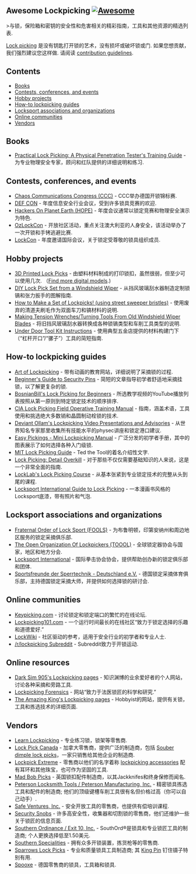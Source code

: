 ## Awesome Lockpicking [![Awesome](https://cdn.rawgit.com/sindresorhus/awesome/d7305f38d29fed78fa85652e3a63e154dd8e8829/media/badge.svg)](https://github.com/sindresorhus/awesome)

&gt;与锁，保险箱和密钥的安全性和危害相关的精彩指南，工具和其他资源的精选列表.

[Lock picking](https://en.wikipedia.org/wiki/Lock_picking)  是没有钥匙打开锁的艺术，没有损坏或破坏锁或门.  如果您想贡献，我们强烈建议您这样做.  请阅读 [contribution guidelines](https://github.com/meitar/awesome-lockpicking/blob/master/CONTRIBUTING.md).

## Contents

* [Books](#books)
* [Contests, conferences, and events](#contests-conferences-and-events)
* [Hobby projects](#hobby-projects)
* [How-to lockpicking guides](#how-to-lockpicking-guides)
* [Locksport associations and organizations](#locksport-associations-and-organizations)
* [Online communities](#online-communities)
* [Vendors](#vendors)

## Books

* [Practical Lock Picking: A Physical Penetration Tester's Training Guide](http://www.rageuniversity.org/PRISONESCAPE/PRISON%20LOCKS%20AND%20KEYS/Practical.Lock.Picking.pdf) - 为专业物理安全专家，顾问和红队提供的详细说明和练习.

## Contests, conferences, and events

* [Chaos Communications Congress (CCC)](https://www.ccc.de/) -  CCC举办德国开锁锦标赛.
* [DEF CON](https://defcon.org/) - 年度信息安全行业会议，受到许多锁具竞赛的欢迎.
* [Hackers On Planet Earth (HOPE)](https://hope.net/) - 年度会议通常以锁定竞赛和物理安全演示为特色.
* [OzLockCon](https://ozlockcon.com/) - 开放社区活动，重点关注澳大利亚的人身安全，该活动举办了一次开锁和手铐逃避比赛.
* [LockCon](https://toool.nl/LockCon) - 年度邀请国际会议，关于锁定受尊敬的锁具组织成员.

## Hobby projects

* [3D Printed Lock Picks](http://blog.shop.23b.org/2014/11/3d-printed-lock-picks.html)   - 由塑料材料制成的打印锁扣，虽然很弱，但至少可以使用几次.  （[Find more digital models](https://www.yeggi.com/q/lockpick/).)
* [DIY Lock Pick Set from a Windshield Wiper](http://www.itstactical.com/skillcom/lock-picking/how-to-make-a-diy-lock-pick-set-from-a-windshield-wiper/) - 从挡风玻璃刮水器制造定制锁镐和张力扳手的图解指南.
* [How to Make a Set of Lockpicks! (using street sweeper bristles)](https://www.instructables.com/id/How-to-Make-a-set-of-Lockpicks/) - 使用废弃的清道夫刷毛作为双面车刀和镐材料的说明.
* [Making Tension Wrenches/Turning Tools From Old Windshield Wiper Blades](https://www.instructables.com/id/Making-Tension-WrenchesTurning-Tools-From-Old-Wind/) - 将旧挡风玻璃刮水器转换成各种锁镐类型和车削工具类型的说明.
* [Under Door Tool Kit Instructions](https://web.archive.org/web/20170719053154/http://enterthecore.net/files/CORE_Instructions-Under_Door.pdf) - 使用典型五金店提供的材料构建门下（“杠杆开口”/“骡子”）工具的简短指南.

## How-to lockpicking guides

* [Art of Lockpicking](https://art-of-lockpicking.com/) - 带有动画的教育网站，详细说明了采摘锁的过程.
* [Beginner's Guide to Security Pins](https://web.archive.org/web/20171210065243/http://www.ninjacache.com:80/secpins_intro) - 简短的文章指导初学者舒适地采摘挂锁，以了解更复杂的锁.
* [BosnianBill's Lock Picking for Beginners](https://www.youtube.com/playlist?list=PLTSWkYxuSlkXiSBwk3Hvbvx71sg-MH61s) - 所选教学视频的YouTube播放列表按照从第一原则到特定锁定技术的顺序排序.
* [CIA Lock Picking Field Operative Training Manual](https://archive.org/details/CIA_Lock_Picking_Field_Operative_Training_Manual) - 指南，涵盖术语，工具使用和挑选绝大多数销和晶圆制动栓锁的技术.
* [Deviant Ollam's Lockpicking Video Presentations and Advisories](http://deviating.net/lockpicking/videos.html) - 从世界知名专家那里收集所有技能水平的physec讲座和锁定港口建议.
* [Easy Pickings - Mini Lockpicking Manual](http://index-of.es/Lockpicking/Easy%20Pickings%20-%20Mini%20Lockpicking%20Manual.pdf) - 广泛分发的初学者手册，其中的图表展示了如何选择各种入门级锁.
* [MIT Lock Picking Guide](https://webunraveling.com/public/mit-lock-picking-guide/index.php) -  Ted the Tool的着名介绍性文字.
* [Lock Picking: Detail Overkill](https://web.archive.org/web/20170730120626/http://ninjacache.com/data/uploads/lockpicking-detail-overkill.pdf) - 对于那些不仅仅需要基础知识的人来说，这是一个非常全面的指南.
* [LockLab's Lock Picking Course](http://lock-lab.com/locklab-university/lock-picking-course-2/) - 从基本张紧到专业锁定技术的完整从头到尾的课程.
* [Locksport International Guide to Lock Picking](https://web.archive.org/web/20070222144748/http://locksport.com:80/LSIGuide/lsiguide.pdf) - 一本漫画书风格的Locksport底漆，带有照片和气泡.

## Locksport associations and organizations

* [Fraternal Order of Lock Sport (FOOLS)](http://www.bloomingtonfools.org/) - 为布鲁明顿，印第安纳州和周边地区服务的锁定采摘俱乐部.
* [The Open Organization Of Lockpickers (TOOOL)](https://toool.org/) - 全球锁定器协会与国家，地区和地方分会.
* [Locksport International](http://locksport.com) - 国际拳击协会协会，提供帮助创办新的锁定俱乐部和团体.
* [Sportsfreunde der Sperrtechnik - Deutschland e.V.](https://ssdev.org/) - 德国锁定采摘体育俱乐部，主持德国锁定采摘大师，并提供如何选择锁的研讨会.

## Online communities

* [Keypicking.com](https://keypicking.com/) - 讨论锁定和锁定端口的繁忙的在线论坛.
* [Lockpicking101.com](https://www.lockpicking101.com/) - 一个运行时间最长的在线社区“致力于锁定选择的乐趣和道德爱好.”
* [LockWiki](http://lockwiki.com/) - 社区驱动的参考，适用于安全行业的初学者和专业人士.
* [/r/lockpicking Subreddit](https://www.reddit.com/r/lockpicking/) -  Subreddit致力于开锁运动.

## Online resources

* [Dark Sim 905's Lockpicking pages](https://darksim905.com/lockpicking.php) - 知识渊博的业余爱好者的个人网站，讨论各种采摘和旁路工具.
* [Lockpicking Forensics](http://www.lockpickingforensics.com/) - 网站“致力于法医锁匠的科学和研究.”
* [The Amazing King's Lockpicking pages](http://theamazingking.com/lockpicking.php) -  Hobbyist的网站，提供有关锁，工具和拣选技术的详细页面.

## Vendors

* [Learn Lockpicking](https://learnlockpicking.com/) - 专业练习锁，锁架等零售商.
* [Lock Pick Canada](https://www.lockpickcanada.com/) - 加拿大零售商，提供广泛的制造商，包括 [Souber dimple lock picks](https://www.lockpickcanada.com/category_s/4.htm)，一家只销售给其他企业的制造商.
* [Lockpick Extreme](https://lockpickextreme.com/) - 零售商以他们的名字着称 [lockpicking accessories](https://lockpickextreme.com/product-category/accessories/) 配有耳环和其他珠宝，也可作为坚固的工具.
* [Mad Bob Picks](https://www.madbobpicks.co.uk/) - 英国锁扣配件制造商，以其Jackknifes和终身保修而闻名.
* [Peterson Locksmith Tools / Peterson Manufacturing, Inc.](https://www.thinkpeterson.com/)   - 精密锁具拣选工具和配件的制造商;  他们的顶级键槽车削工具很有名但价格过高（你可以自己动手）.
* [Safe Ventures, Inc.](http://safeventures.com/) - 安全开放工具的零售商，也提供有偿培训课程.
* [Security Snobs](https://securitysnobs.com/) - 许多高安全性，收集器和切割锁的零售商，他们还维护一些关于锁匠的信息页面.
* [Southern Ordinance / Exit 10, Inc.](https://www.southord.com/)   - SouthOrd®是锁具和专业锁匠工具的制造商;  个人更换选择低至1.50美元.
* [Southern Specialities](http://www.lockpicktools.com/) - 拥有众多开锁装置，拣货枪等的零售商.
* [Sparrows Lock Picks](https://www.sparrowslockpicks.com/)   - 专业和质量锁具工具制造商;  其 [King Pin](http://www.sparrowslockpicks.com/product_p/t1.htm) 钉住镊子特别有用.
* [Spooxe](http://spooxe.com/) - 德国零售商的锁具，工具箱和锁具.
